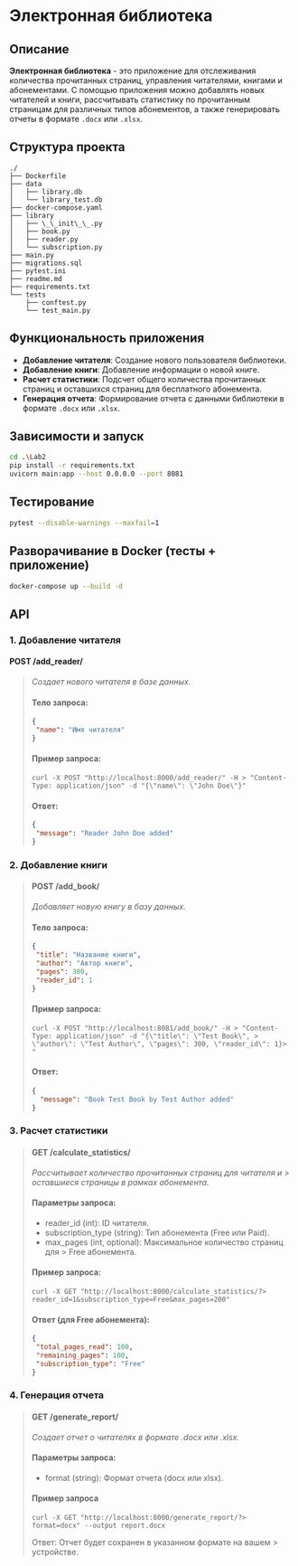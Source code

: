 # Электронная библиотека

## Описание
**Электронная библиотека** - это приложение для отслеживания количества прочитанных страниц, управления читателями, книгами и абонементами. С помощью приложения можно добавлять новых читателей и книги, рассчитывать статистику по прочитанным страницам для различных типов абонементов, а также генерировать отчеты в формате `.docx` или `.xlsx`.

## Структура проекта
```
./
├── Dockerfile
├── data
│   ├── library.db
│   └── library_test.db
├── docker-compose.yaml
├── library
│   ├── \_\_init\_\_.py
│   ├── book.py
│   ├── reader.py
│   └── subscription.py
├── main.py
├── migrations.sql
├── pytest.ini
├── readme.md
├── requirements.txt
└── tests
    ├── conftest.py
    └── test_main.py
```

## Функциональность приложения

- **Добавление читателя**: Создание нового пользователя библиотеки.
- **Добавление книги**: Добавление информации о новой книге.
- **Расчет статистики**: Подсчет общего количества прочитанных страниц и оставшихся страниц для бесплатного абонемента.
- **Генерация отчета**: Формирование отчета с данными библиотеки в формате `.docx` или `.xlsx`.

## Зависимости и запуск
```bash
cd .\Lab2
pip install -r requirements.txt
uvicorn main:app --host 0.0.0.0 --port 8081
```

## Тестирование
```bash
pytest --disable-warnings --maxfail=1
```

## Разворачивание в Docker (тесты + приложение)
```bash
docker-compose up --build -d
```

## API

### 1. Добавление читателя
#### **POST /add_reader/**

> _Создает нового читателя в базе данных._
> 
> #### **Тело запроса:**
> ```json
> {
>  "name": "Имя читателя"
> }
> ```
> #### **Пример запроса:**
> ```curl -X POST "http://localhost:8000/add_reader/" -H > "Content-Type: application/json" -d "{\"name\": \"John Doe\"}"```
> 
> #### **Ответ:**
> ```json
> {
>  "message": "Reader John Doe added"
> }
> ```

### 2. Добавление книги
> #### **POST /add_book/**
> 
> _Добавляет новую книгу в базу данных._
> 
> #### **Тело запроса:**
> ```json
> {
>  "title": "Название книги",
>  "author": "Автор книги",
>  "pages": 300,
>  "reader_id": 1
> }
> ```
> 
> #### **Пример запроса:**
> ```curl -X POST "http://localhost:8081/add_book/" -H > "Content-Type: application/json" -d "{\"title\": \"Test Book\", > \"author\": \"Test Author\", \"pages\": 300, \"reader_id\": 1}> "```
> 
> #### **Ответ:**
> ```json
> {
>   "message": "Book Test Book by Test Author added"
> }
> ```


### 3. Расчет статистики
> #### **GET /calculate_statistics/**
> 
> _Рассчитывает количество прочитанных страниц для читателя и > оставшиеся страницы в рамках абонемента._
> 
> #### **Параметры запроса:**
> - reader_id (int): ID читателя.
> - subscription_type (string): Тип абонемента (Free или Paid).
> - max_pages (int, optional): Максимальное количество страниц для > Free абонемента.
> 
> #### **Пример запроса:**
> ```curl -X GET "http://localhost:8000/calculate_statistics/?> reader_id=1&subscription_type=Free&max_pages=200"```
> 
> #### **Ответ (для Free абонемента):**
> ```json
> {
>  "total_pages_read": 100,
>  "remaining_pages": 100,
>  "subscription_type": "Free"
> }
> ```

### 4. Генерация отчета

> #### **GET /generate_report/**
> 
> _Создает отчет о читателях в формате .docx или .xlsx._
> 
> #### **Параметры запроса:**
> 
> - format (string): Формат отчета (docx или xlsx).
> 
> #### **Пример запроса**
> 
> ```curl -X GET "http://localhost:8000/generate_report/?> format=docx" --output report.docx```
> 
> Ответ: Отчет будет сохранен в указанном формате на вашем > устройстве.

